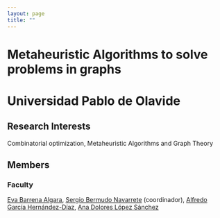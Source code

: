 ```yaml
---
layout: page
title: ""
---
```


# Metaheuristic Algorithms to solve problems in graphs

# Universidad Pablo de Olavide


## Research Interests

Combinatorial optimization, Metaheuristic Algorithms and Graph Theory

## Members

### Faculty
[Eva Barrena Algara](https://www.upo.es/profesorado/en/ebarrena/), [Sergio Bermudo Navarrete](https://www.upo.es/profesorado/en/sbernav/) (coordinador), [Alfredo García Hernández-Díaz](https://www.upo.es/profesorado/en/agarher/), [Ana Dolores López Sánchez](https://www.upo.es/profesorado/en/adlopsan/)




